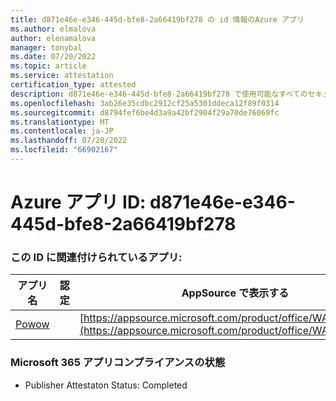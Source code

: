 ```yaml
---
title: d871e46e-e346-445d-bfe8-2a66419bf278 の id 情報のAzure アプリ
ms.author: elmalova
author: elenamalova
manager: tonybal
ms.date: 07/20/2022
ms.topic: article
ms.service: attestation
certification_type: attested
description: d871e46e-e346-445d-bfe8-2a66419bf278 で使用可能なすべてのセキュリティとコンプライアンス情報。
ms.openlocfilehash: 3ab26e35cdbc2912cf25a5301ddeca12f89f0314
ms.sourcegitcommit: d8794fef6be4d3a9a42bf2904f29a70de76069fc
ms.translationtype: MT
ms.contentlocale: ja-JP
ms.lasthandoff: 07/20/2022
ms.locfileid: "66902167"
---
```

# <a name="azure-app-id-d871e46e-e346-445d-bfe8-2a66419bf278"></a>Azure アプリ ID: d871e46e-e346-445d-bfe8-2a66419bf278


### <a name="apps-associated-with-this-id"></a>この ID に関連付けられているアプリ:
| **アプリ名** | **認定** | **AppSource で表示する** |
|--------------|---------------|-----------------------|
| [Powow](../forward/WA200002952.md) |  | [https://appsource.microsoft.com/product/office/WA200002952](https://appsource.microsoft.com/product/office/WA200002952) |

### <a name="microsoft-365-app-compliance-status"></a>Microsoft 365 アプリコンプライアンスの状態
- Publisher Attestaton Status: Completed
